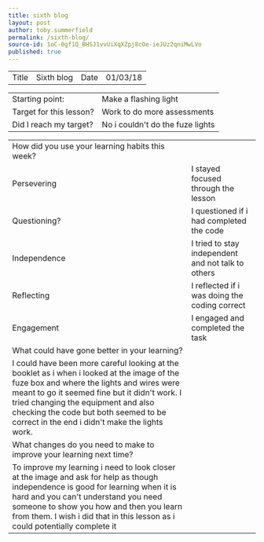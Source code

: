 ```yaml
---
title: sixth blog
layout: post
author: toby.summerfield
permalink: /sixth-blog/
source-id: 1oC-0gf1Q_BHSJ1vvUiXqXZpj8cOe-ieJUz2qniMwLVo
published: true
---
```

<table>
  <tr>
    <td>Title</td>
    <td>Sixth blog</td>
    <td>Date</td>
    <td>01/03/18</td>
  </tr>
</table>


<table>
  <tr>
    <td>Starting point:</td>
    <td>Make a flashing light</td>
  </tr>
  <tr>
    <td>Target for this lesson?</td>
    <td>Work to do more assessments</td>
  </tr>
  <tr>
    <td>Did I reach my target? </td>
    <td>No i couldn't do the fuze lights</td>
  </tr>
</table>


<table>
  <tr>
    <td>How did you use your learning habits this week?</td>
    <td></td>
  </tr>
  <tr>
    <td>Persevering</td>
    <td>I stayed focused through the lesson</td>
  </tr>
  <tr>
    <td>Questioning?</td>
    <td>I questioned if i had completed the code</td>
  </tr>
  <tr>
    <td>Independence</td>
    <td>I tried to stay independent and not talk to others</td>
  </tr>
  <tr>
    <td>Reflecting</td>
    <td>I reflected if i was doing the coding correct</td>
  </tr>
  <tr>
    <td>Engagement</td>
    <td>I engaged and completed the task</td>
  </tr>
  <tr>
    <td>What could have gone better in your learning?</td>
    <td></td>
  </tr>
  <tr>
    <td>I could have been more careful looking at the booklet as i when i looked at the image of the fuze box and where the lights and wires were meant to go it seemed fine but it didn't work.
I tried changing the equipment and also checking the code but both seemed to be correct in the end i didn't make the lights work.</td>
    <td></td>
  </tr>
  <tr>
    <td>What changes do you need to make to improve your learning next time?</td>
    <td></td>
  </tr>
  <tr>
    <td>To improve my learning i need to look closer at the image and ask for help as though independence is good for learning when it is hard and you can't understand you need someone to show you how and then you learn from them. I wish i did that in this lesson as i could potentially complete it</td>
    <td></td>
  </tr>
</table>


